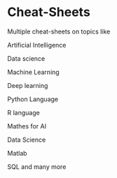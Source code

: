 # Cheat-Sheets
Multiple cheat-sheets on topics like

Artificial Intelligence

Data science 

Machine Learning 

Deep learning

Python Language

R language 

Mathes for AI

Data Science

Matlab

SQL and many more
